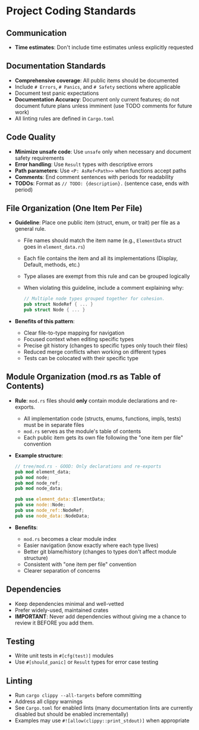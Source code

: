 # Project Coding Standards

## Communication

- **Time estimates**: Don't include time estimates unless explicitly requested

## Documentation Standards

- **Comprehensive coverage**: All public items should be documented
- Include `# Errors`, `# Panics`, and `# Safety` sections where applicable
- Document test panic expectations
- **Documentation Accuracy**: Document only current features; do not document future plans unless imminent (use TODO comments for future work)
- All linting rules are defined in `Cargo.toml`

## Code Quality

- **Minimize unsafe code**: Use `unsafe` only when necessary and document safety requirements
- **Error handling**: Use `Result` types with descriptive errors
- **Path parameters**: Use `<P: AsRef<Path>>` when functions accept paths
- **Comments**: End comment sentences with periods for readability
- **TODOs**: Format as `// TODO: {description}.` (sentence case, ends with period)

## File Organization (One Item Per File)

- **Guideline**: Place one public item (struct, enum, or trait) per file as a general rule.
  - File names should match the item name (e.g., `ElementData` struct goes in `element_data.rs`)
  - Each file contains the item and all its implementations (Display, Default, methods, etc.)
  - Type aliases are exempt from this rule and can be grouped logically
  - When violating this guideline, include a comment explaining why:

    ```rust
    // Multiple node types grouped together for cohesion.
    pub struct NodeRef { ... }
    pub struct Node { ... }
    ```

- **Benefits of this pattern**:
  - Clear file-to-type mapping for navigation
  - Focused context when editing specific types
  - Precise git history (changes to specific types only touch their files)
  - Reduced merge conflicts when working on different types
  - Tests can be colocated with their specific type

## Module Organization (mod.rs as Table of Contents)

- **Rule**: `mod.rs` files should **only** contain module declarations and re-exports.
  - All implementation code (structs, enums, functions, impls, tests) must be in separate files
  - `mod.rs` serves as the module's table of contents
  - Each public item gets its own file following the "one item per file" convention
- **Example structure**:

  ```rust
  // tree/mod.rs - GOOD: Only declarations and re-exports
  pub mod element_data;
  pub mod node;
  pub mod node_ref;
  pub mod node_data;

  pub use element_data::ElementData;
  pub use node::Node;
  pub use node_ref::NodeRef;
  pub use node_data::NodeData;
  ```

- **Benefits**:
  - `mod.rs` becomes a clear module index
  - Easier navigation (know exactly where each type lives)
  - Better git blame/history (changes to types don't affect module structure)
  - Consistent with "one item per file" convention
  - Clearer separation of concerns

## Dependencies

- Keep dependencies minimal and well-vetted
- Prefer widely-used, maintained crates
- **IMPORTANT**: Never add dependencies without giving me a chance to review it BEFORE you add them.

## Testing

- Write unit tests in `#[cfg(test)]` modules
- Use `#[should_panic]` or `Result` types for error case testing

## Linting

- Run `cargo clippy --all-targets` before committing
- Address all clippy warnings
- See `Cargo.toml` for enabled lints (many documentation lints are currently disabled but should be enabled incrementally)
- Examples may use `#![allow(clippy::print_stdout)]` when appropriate
